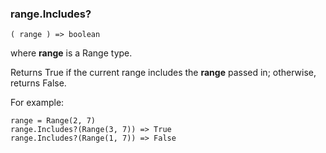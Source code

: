 ### range.Includes?

``` suneido
( range ) => boolean
```

where **range** is a Range type.

Returns True if the current range includes the **range** passed in; otherwise, returns False.

For example:

``` suneido
range = Range(2, 7)
range.Includes?(Range(3, 7)) => True
range.Includes?(Range(1, 7)) => False
```